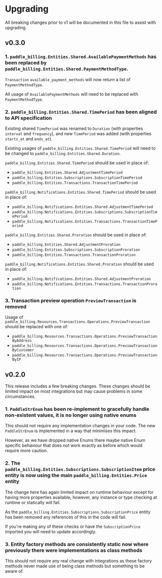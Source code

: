 # Upgrading

All breaking changes prior to v1 will be documented in this file to assist with upgrading.

## v0.3.0

### 1. `paddle_billing.Entities.Shared.AvailablePaymentMethods` has been replaced by `paddle_billing.Entities.Shared.PaymentMethodType`.

`Transaction` `available_payment_methods` will now return a list of `PaymentMethodType`.

All usage of `AvailablePaymentMethods` will need to be replaced with `PaymentMethodType`.

### 2. `paddle_billing.Entities.Shared.TimePeriod` has been aligned to API specification

Existing shared `TimePeriod` was renamed to `Duration` (with properties `interval` and `frequency`), and new `TimePeriod` was added (with properties `starts_at` and `ends_at`).

Existing usages of `paddle_billing.Entities.Shared.TimePeriod` will need to be changed to `paddle_billing.Entities.Shared.Duration`.

`paddle_billing.Entities.Shared.TimePeriod` should be used in place of:
- `paddle_billing.Entities.Shared.AdjustmentTimePeriod`
- `paddle_billing.Entities.Subscriptions.SubscriptionTimePeriod`
- `paddle_billing.Entities.Transactions.TransactionTimePeriod`

`paddle_billing.Notifications.Entities.Shared.TimePeriod` should be used in place of:
- `paddle_billing.Notifications.Entities.Shared.AdjustmentTimePeriod`
- `paddle_billing.Notifications.Entities.Subscriptions.SubscriptionTimePeriod`
- `paddle_billing.Notifications.Entities.Transactions.TransactionTimePeriod`

`paddle_billing.Entities.Shared.Proration` should be used in place of:
- `paddle_billing.Entities.Shared.AdjustmentProration`
- `paddle_billing.Entities.Subscriptions.SubscriptionProration`
- `paddle_billing.Entities.Transactions.TransactionProration`

`paddle_billing.Notifications.Entities.Shared.Proration` should be used in place of:
- `paddle_billing.Notifications.Entities.Shared.AdjustmentProration`
- `paddle_billing.Notifications.Entities.Transactions.TransactionProration`

### 3. Transaction preview operation `PreviewTransaction` is removed

Usage of `paddle_billing.Resources.Transactions.Operations.PreviewTransaction` should be replaced with one of:
- `paddle_billing.Resources.Transactions.Operations.PreviewTransactionByAddress`
- `paddle_billing.Resources.Transactions.Operations.PreviewTransactionByCustomer`
- `paddle_billing.Resources.Transactions.Operations.PreviewTransactionByIP`

## v0.2.0

This release includes a few breaking changes. These changes should be limited impact on most integrations but may cause problems in some circumstances. 

### 1. `PaddleStrEnum` has been re-implement to gracefully handle non-existent values, it is no longer using native enums

This should not require any implementation changes in your code. The new `PaddleStrEnum` is implemented in a way that minimises this impact.

However, as we have dropped native Enums there maybe native Enum specific behaviour that does not work exactly as before which would require more caution.

### 2. The `paddle_billing.Entities.Subscriptions.SubscriptionItem` price entity is now using the main `paddle_billing.Entities.Price` entity

The change here has again limited impact on runtime behaviour except for having more properties available, however, any instance or type checking at runtime or statically will fail.

As the `paddle_billing.Entities.Subscriptions.SubscriptionPrice` entity has been removed any references of this in the code will fail.

If you're making any of these checks or have the `SubscriptionPrice` imported you will need to update accordingly.

### 3. Entity factory methods are consistently static now where previously there were implementations as class methods

This should not require any real change with integrations as these factory methods never made use of being class methods but something to be aware of.
